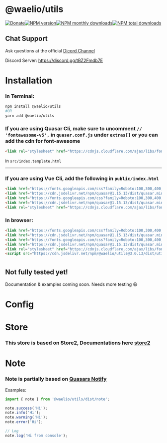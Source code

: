 # @waelio/utils

[![Donate](https://img.shields.io/badge/Donate-PayPal-green.svg?color=blue)](https://paypal.me/waelio?locale.x=en_US)[![NPM version](https://img.shields.io/npm/v/@waelio/utils.svg?label=NPM&color=red)](https://www.npmjs.com/package/@waelio/utils)[![NPM monthly downloads](https://img.shields.io/npm/dm/@waelio/utils.svg?label=Monthly-Downloads)](https://npmjs.org/package/@waelio/utils)[![NPM total downloads](https://img.shields.io/npm/dt/@waelio/utils.svg?label=Total-Download&color=blueviolet)](https://npmjs.org/package/@waelio/utils)

## Chat Support

Ask questions at the official [Dicord Channel](https://discord.gg/tBZ2Fmdb7E)

Discord Server: https://discord.gg/tBZ2Fmdb7E

# Installation

### In Terminal:

```bash
npm install @waelio/utils
#OR
yarn add @waelio/utils
```

### If you are using Quasar Cli, make sure to uncomment `// 'fontawesome-v5',` in `quasar.conf.js` under `extras[]` or you can add the cdn for font-awesome
```html
<link rel="stylesheet" href="https://cdnjs.cloudflare.com/ajax/libs/font-awesome/5.15.3/css/all.min.css" integrity="sha512-iBBXm8fW90+nuLcSKlbmrPcLa0OT92xO1BIsZ+ywDWZCvqsWgccV3gFoRBv0z+8dLJgyAHIhR35VZc2oM/gI1w==" crossorigin="anonymous" />
``` 
in `src/index.template.html`
<hr />

### If you are using Vue Cli, add the following in `public/index.html`

```html
<link href="https://fonts.googleapis.com/css?family=Roboto:100,300,400,500,700,900|Material+Icons" rel="stylesheet" type="text/css" />
<link href="https://cdn.jsdelivr.net/npm/quasar@1.15.13/dist/quasar.min.css" rel="stylesheet" type="text/css" />
<link href="https://fonts.googleapis.com/css?family=Roboto:100,300,400,500,700,900|Material+Icons" rel="stylesheet" type="text/css" />
<link href="https://cdn.jsdelivr.net/npm/quasar@1.15.13/dist/quasar.min.css" rel="stylesheet" type="text/css" />
<link rel="stylesheet" href="https://cdnjs.cloudflare.com/ajax/libs/font-awesome/5.15.3/css/all.min.css" integrity="sha512-iBBXm8fW90+nuLcSKlbmrPcLa0OT92xO1BIsZ+ywDWZCvqsWgccV3gFoRBv0z+8dLJgyAHIhR35VZc2oM/gI1w==" crossorigin="anonymous" />
```

### In browser:

```html
<link href="https://fonts.googleapis.com/css?family=Roboto:100,300,400,500,700,900|Material+Icons" rel="stylesheet" type="text/css" />
<link href="https://cdn.jsdelivr.net/npm/quasar@1.15.13/dist/quasar.min.css" rel="stylesheet" type="text/css" />
<link href="https://fonts.googleapis.com/css?family=Roboto:100,300,400,500,700,900|Material+Icons" rel="stylesheet" type="text/css" />
<link href="https://cdn.jsdelivr.net/npm/quasar@1.15.13/dist/quasar.min.css" rel="stylesheet" type="text/css" />
<link rel="stylesheet" href="https://cdnjs.cloudflare.com/ajax/libs/font-awesome/5.15.3/css/all.min.css" integrity="sha512-iBBXm8fW90+nuLcSKlbmrPcLa0OT92xO1BIsZ+ywDWZCvqsWgccV3gFoRBv0z+8dLJgyAHIhR35VZc2oM/gI1w==" crossorigin="anonymous" />
<script src="https://cdn.jsdelivr.net/npm/@waelio/utils@3.0.13/dist/utils.js"></script>
```

#

## Not fully tested yet!

Documentation & examples coming soon. Needs more testing 😃

# Config

# Store

### This store is based on Store2, Documentations here [store2](https://www.npmjs.com/package/store2)

#

# Note

### Note is partially based on [Quasars Notify](https://quasar.dev/quasar-plugins/notify)

Examples:

```js
import { note } from '@waelio/utils/dist/note';

note.success('Hi');
note.info('Hi');
note.warning('Hi');
note.error('Hi');

// Log
note.log('Hi from console');
```
